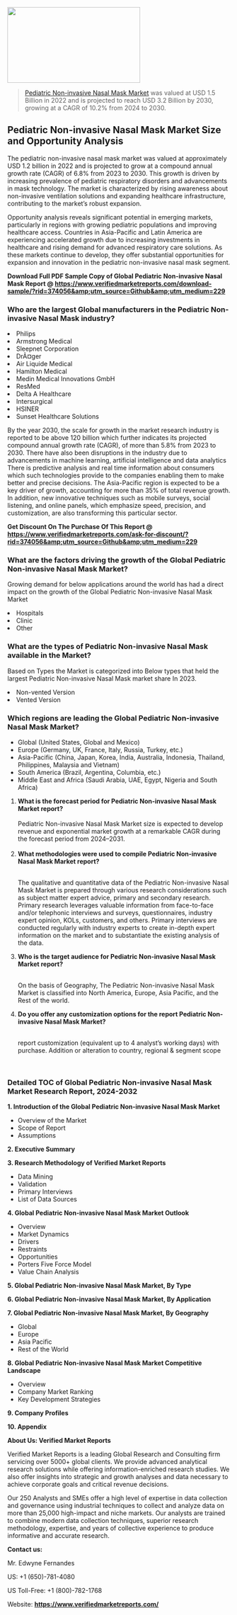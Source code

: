 <img src="https://ffe5etoiles.com/wp-content/uploads/2024/12/MST1-300x171.png" alt="" width="300" height="171" class="alignnone size-medium wp-image-20088" /><blockquote><p><p><a href="https://www.verifiedmarketreports.com/download-sample/?rid=374056&utm_source=Github&utm_medium=229" target="_blank">Pediatric Non-invasive Nasal Mask Market</a> was valued at USD 1.5 Billion in 2022 and is projected to reach USD 3.2 Billion by 2030, growing at a CAGR of 10.2% from 2024 to 2030.</p></blockquote><p><h2>Pediatric Non-invasive Nasal Mask Market Size and Opportunity Analysis</h2><p>The pediatric non-invasive nasal mask market was valued at approximately USD 1.2 billion in 2022 and is projected to grow at a compound annual growth rate (CAGR) of 6.8% from 2023 to 2030. This growth is driven by increasing prevalence of pediatric respiratory disorders and advancements in mask technology. The market is characterized by rising awareness about non-invasive ventilation solutions and expanding healthcare infrastructure, contributing to the market’s robust expansion.</p><p>Opportunity analysis reveals significant potential in emerging markets, particularly in regions with growing pediatric populations and improving healthcare access. Countries in Asia-Pacific and Latin America are experiencing accelerated growth due to increasing investments in healthcare and rising demand for advanced respiratory care solutions. As these markets continue to develop, they offer substantial opportunities for expansion and innovation in the pediatric non-invasive nasal mask segment.</p></p><p class=""><strong>Download Full PDF Sample Copy of Global Pediatric Non-invasive Nasal Mask Report @ <a href="https://www.verifiedmarketreports.com/download-sample/?rid=374056&amp;utm_source=Github&amp;utm_medium=229" target="_blank">https://www.verifiedmarketreports.com/download-sample/?rid=374056&amp;utm_source=Github&amp;utm_medium=229</a></strong></p><h3 id="" class="">Who are the largest Global manufacturers in the Pediatric Non-invasive Nasal Mask industry?</h3><p><li>Philips</li><li> Armstrong Medical</li><li> Sleepnet Corporation</li><li> DrÃ¤ger</li><li> Air Liquide Medical</li><li> Hamilton Medical</li><li> Medin Medical Innovations GmbH</li><li> ResMed</li><li> Delta A Healthcare</li><li> Intersurgical</li><li> HSINER</li><li> Sunset Healthcare Solutions</li></p><div class=""><div class="" dir="" data-message-author-role="" data-message-id="" data-message-model-slug=""><div class=""><div class=""><div class=""><div class="" dir="" data-message-author-role="" data-message-id="" data-message-model-slug=""><div class=""><div class=""><p>By the year 2030, the scale for growth in the market research industry is reported to be above 120 billion which further indicates its projected compound annual growth rate (CAGR), of more than 5.8% from 2023 to 2030. There have also been disruptions in the industry due to advancements in machine learning, artificial intelligence and data analytics There is predictive analysis and real time information about consumers which such technologies provide to the companies enabling them to make better and precise decisions. The Asia-Pacific region is expected to be a key driver of growth, accounting for more than 35% of total revenue growth. In addition, new innovative techniques such as mobile surveys, social listening, and online panels, which emphasize speed, precision, and customization, are also transforming this particular sector.</p><p><strong>Get Discount On The Purchase Of This Report @&nbsp; <a href="https://www.verifiedmarketreports.com/ask-for-discount/?rid=374056&amp;utm_source=Github&amp;utm_medium=229" target="_blank">https://www.verifiedmarketreports.com/ask-for-discount/?rid=374056&amp;utm_source=Github&amp;utm_medium=229</a></strong></p></div></div></div></div></div></div></div></div><h3 id="" class="">What are the factors driving the growth of the Global Pediatric Non-invasive Nasal Mask Market?</h3><p id="" class="">Growing demand for below applications around the world has had a direct impact on the growth of the Global Pediatric Non-invasive Nasal Mask Market</p><p id="" class=""><li>Hospitals</li><li> Clinic</li><li> Other</li></p><h3 id="" class="">What are the types of Pediatric Non-invasive Nasal Mask available in the Market?</h3><p id="" class="">Based on Types the Market is categorized into Below types that held the largest Pediatric Non-invasive Nasal Mask market share In 2023.</p><p id="" class=""><li>Non-vented Version</li><li> Vented Version</li></p><h3 id="" class="">Which regions are leading the Global Pediatric Non-invasive Nasal Mask Market?</h3><ul><li>Global (United States, Global and Mexico)</li><li>Europe (Germany, UK, France, Italy, Russia, Turkey, etc.)</li><li>Asia-Pacific (China, Japan, Korea, India, Australia, Indonesia, Thailand, Philippines, Malaysia and Vietnam)</li><li>South America (Brazil, Argentina, Columbia, etc.)</li><li>Middle East and Africa (Saudi Arabia, UAE, Egypt, Nigeria and South Africa)</li></ul><p><ol><li><strong>What is the forecast period for Pediatric Non-invasive Nasal Mask Market report?<br /></strong><br /><span data-sheets-root="1" data-sheets-value="{&quot;1&quot;:2,&quot;2&quot;:&quot;XXXX size is expected to develop revenue and exponential market growth at a remarkable CAGR during the forecast period from 2024&ndash;2030.&quot;}" data-sheets-userformat="{&quot;2&quot;:12674,&quot;4&quot;:{&quot;1&quot;:2,&quot;2&quot;:16776960},&quot;10&quot;:2,&quot;11&quot;:0,&quot;15&quot;:&quot;Arial&quot;,&quot;16&quot;:12}">Pediatric Non-invasive Nasal Mask Market size is expected to develop revenue and exponential market growth at a remarkable CAGR during the forecast period from 2024&ndash;2031.</span><br /><br /></li><li><strong>What methodologies were used to compile Pediatric Non-invasive Nasal Mask Market report?<br /><br /></strong><p>The qualitative and quantitative data of the&nbsp;Pediatric Non-invasive Nasal Mask Market is prepared through various research considerations such as subject matter expert advice, primary and secondary research. Primary research leverages valuable information from face-to-face and/or telephonic interviews and surveys, questionnaires, industry expert opinion, KOLs, customers, and others. Primary interviews are conducted regularly with industry experts to create in-depth expert information on the market and to substantiate the existing analysis of the data.&nbsp;</p></li><li><strong>Who is the target audience for Pediatric Non-invasive Nasal Mask Market report?<br /><br /></strong><p>On the basis of Geography, The&nbsp;Pediatric Non-invasive Nasal Mask Market is classified into North America, Europe, Asia Pacific, and the Rest of the world.</p></li><li><strong>Do you offer any customization options for the report Pediatric Non-invasive Nasal Mask Market?<br /><br /></strong><p>report customization (equivalent up to 4 analyst&rsquo;s working days) with purchase. Addition or alteration to country, regional &amp; segment scope</p><p>&nbsp;</p></li></ol></p><h3 id="" class="">Detailed TOC of Global Pediatric Non-invasive Nasal Mask Market Research Report, 2024-2032</h3><p id="" class=""><strong>1. Introduction of the Global Pediatric Non-invasive Nasal Mask Market</strong></p><ul><li>Overview of the Market</li><li>Scope of Report</li><li>Assumptions</li></ul><p id="" class=""><strong>2. Executive Summary</strong></p><p id="" class=""><strong>3. Research Methodology of&nbsp;Verified Market Reports</strong></p><ul><li>Data Mining</li><li>Validation</li><li>Primary Interviews</li><li>List of Data Sources</li></ul><p id="" class=""><strong>4. Global Pediatric Non-invasive Nasal Mask Market Outlook</strong></p><ul><li>Overview</li><li>Market Dynamics</li><li>Drivers</li><li>Restraints</li><li>Opportunities</li><li>Porters Five Force Model</li><li>Value Chain Analysis</li></ul><p id="" class=""><strong>5. Global Pediatric Non-invasive Nasal Mask Market, By&nbsp;Type</strong></p><p id="" class=""><strong>6. Global Pediatric Non-invasive Nasal Mask Market, By Application</strong></p><p id="" class=""><strong>7. Global Pediatric Non-invasive Nasal Mask Market, By Geography</strong></p><ul><li>Global</li><li>Europe</li><li>Asia Pacific</li><li>Rest of the World</li></ul><p id="" class=""><strong>8. Global Pediatric Non-invasive Nasal Mask Market Competitive Landscape</strong></p><ul><li>Overview</li><li>Company Market Ranking</li><li>Key Development Strategies</li></ul><p id="" class=""><strong>9. Company Profiles</strong></p><p id="" class=""><strong>10. Appendix</strong></p><p id="" class=""><strong>About Us: Verified Market Reports</strong></p><p id="" class="">Verified Market Reports is a leading Global Research and Consulting firm servicing over 5000+ global clients. We provide advanced analytical research solutions while offering information-enriched research studies. We also offer insights into strategic and growth analyses and data necessary to achieve corporate goals and critical revenue decisions.</p><p id="" class="">Our 250 Analysts and SMEs offer a high level of expertise in data collection and governance using industrial techniques to collect and analyze data on more than 25,000 high-impact and niche markets. Our analysts are trained to combine modern data collection techniques, superior research methodology, expertise, and years of collective experience to produce informative and accurate research.</p><p id="" class=""><strong>Contact us:</strong></p><p id="" class="">Mr. Edwyne Fernandes</p><p id="" class="">US: +1 (650)-781-4080</p><p id="" class="">US Toll-Free: +1 (800)-782-1768</p><p id="" class="">Website: <a target="" data-test-app-aware-link=""><strong>https://www.verifiedmarketreports.com/</strong></a></p>
